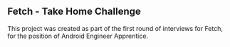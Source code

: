 ## Fetch - Take Home Challenge

This project was created as part of the first round of interviews for Fetch, for the position of Android Engineer Apprentice.